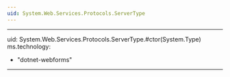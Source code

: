 ```yaml
---
uid: System.Web.Services.Protocols.ServerType
---
```


---
uid: System.Web.Services.Protocols.ServerType.#ctor(System.Type)
ms.technology: 
  - "dotnet-webforms"
---
